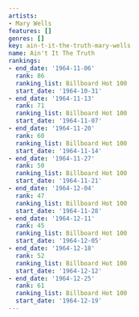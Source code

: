 ```yaml
---
artists:
- Mary Wells
features: []
genres: []
key: ain-t-it-the-truth-mary-wells
name: Ain't It The Truth
rankings:
- end_date: '1964-11-06'
  rank: 86
  ranking_list: Billboard Hot 100
  start_date: '1964-10-31'
- end_date: '1964-11-13'
  rank: 71
  ranking_list: Billboard Hot 100
  start_date: '1964-11-07'
- end_date: '1964-11-20'
  rank: 60
  ranking_list: Billboard Hot 100
  start_date: '1964-11-14'
- end_date: '1964-11-27'
  rank: 50
  ranking_list: Billboard Hot 100
  start_date: '1964-11-21'
- end_date: '1964-12-04'
  rank: 47
  ranking_list: Billboard Hot 100
  start_date: '1964-11-28'
- end_date: '1964-12-11'
  rank: 45
  ranking_list: Billboard Hot 100
  start_date: '1964-12-05'
- end_date: '1964-12-18'
  rank: 52
  ranking_list: Billboard Hot 100
  start_date: '1964-12-12'
- end_date: '1964-12-25'
  rank: 61
  ranking_list: Billboard Hot 100
  start_date: '1964-12-19'
---
```


